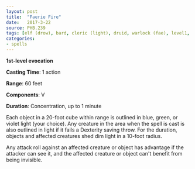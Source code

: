 ```yaml
---
layout: post
title:  "Faerie Fire"
date:   2017-3-22
source: PHB.239
tags: [elf (drow), bard, cleric (light), druid, warlock (fae), level1, evocation]
categories:
- spells
---
```


**1st-level evocation**

**Casting Time**: 1 action

**Range**: 60 feet

**Components**: V

**Duration**: Concentration, up to 1 minute

Each object in a 20-foot cube within range is outlined in blue, green, or violet light (your choice). Any creature in the area when the spell is cast is also outlined in light if it fails a Dexterity saving throw. For the duration, objects and affected creatures shed dim light in a 10-foot radius.

Any attack roll against an affected creature or object has advantage if the attacker can see it, and the affected creature or object can't benefit from being invisible.
